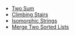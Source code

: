 - [Two Sum](/two-sum)
- [Climbing Stairs](/climbing-stairs)
- [Isomorphic Strings](/isomorphic-strings)
- [Merge Two Sorted Lists](/merge-two-sorted-lists)